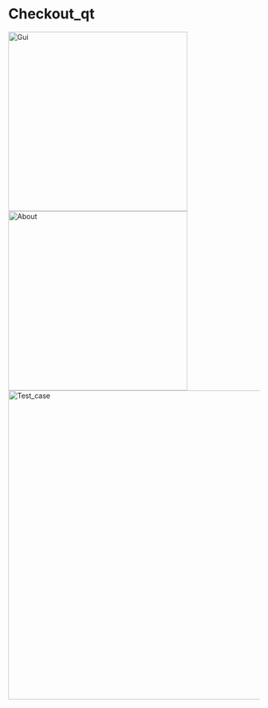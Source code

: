 # Checkout_qt

<img width="359" alt="Gui" src="https://user-images.githubusercontent.com/73497298/177056126-35b37860-8374-486f-ac49-ecc29b9f96ca.png">
<img width="359" alt="About" src="https://user-images.githubusercontent.com/73497298/177056165-ebf867e4-5e01-4690-9bdd-14d18a22fa56.png">

<img width="619" alt="Test_case" src="https://user-images.githubusercontent.com/73497298/177056131-87dcd957-29c4-4147-8580-c0317d6718be.png">
